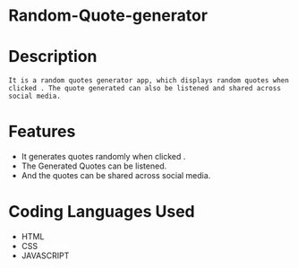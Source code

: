 # Random-Quote-generator
# Description
    
    It is a random quotes generator app, which displays random quotes when clicked . The quote generated can also be listened and shared across social media.

# Features
   
   * It generates quotes randomly when clicked .
   * The Generated Quotes can be listened.
   * And the quotes can be shared across social media.

# Coding Languages Used

   * HTML
   * CSS
   * JAVASCRIPT


 
